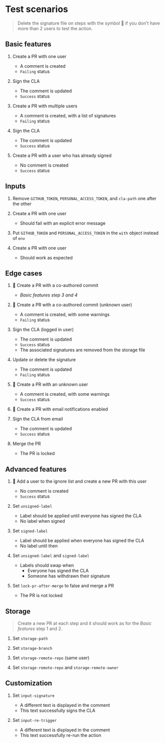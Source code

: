 # Test scenarios

> Delete the signature file on steps with the symbol 🔁 if you don't have more than 2 users to test the action.

## Basic features

1. Create a PR with one user
   - A comment is created
   - `Failing` status

2. Sign the CLA
   - The comment is updated
   - `Success` status

3. Create a PR with multiple users
   - A comment is created, with a list of signatures
   - `Failing` status

4. Sign the CLA
   - The comment is updated
   - `Success` status

5. Create a PR with a user who has already signed
   - No comment is created
   - `Success` status

## Inputs

1. Remove `GITHUB_TOKEN`, `PERSONAL_ACCESS_TOKEN`, and `cla-path` one after the other

2. Create a PR with one user
   - Should fail with an explicit error message

3. Put `GITHUB_TOKEN` and `PERSONAL_ACCESS_TOKEN` in the `with` object instead of `env`

4. Create a PR with one user
   - Should work as expected

## Edge cases

1. 🔁 Create a PR with a co-authored commit
   - *Basic features step 3 and 4*

2. 🔁 Create a PR with a co-authored commit (unknown user)
   - A comment is created, with some warnings
   - `Failing` status

3. Sign the CLA (logged in user)
   - The comment is updated
   - `Success` status
   - The associated signatures are removed from the storage file

4. Update or delete the signature
   - The comment is updated
   - `Failing` status

5. 🔁 Create a PR with an unknown user
   - A comment is created, with some warnings
   - `Success` status

6. 🔁 Create a PR with email notifications enabled
7. Sign the CLA from email
   - The comment is updated
   - `Success` status

8. Merge the PR
   - The PR is locked

## Advanced features

1. 🔁 Add a user to the ignore list and create a new PR with this user
   - No comment is created
   - `Success` status

2. Set `unsigned-label`
   - Label should be applied until everyone has signed the CLA
   - No label when signed
  
3. Set `signed-label`
   - Label should be applied when everyone has signed the CLA
   - No label until then

4. Set `unsigned-label` and `signed-label`
   - Labels should swap when
     - Everyone has signed the CLA
     - Someone has withdrawn their signature

5. Set `lock-pr-after-merge` to false and merge a PR
   - The PR is not locked

## Storage

> Create a new PR at each step and it should work as for the *Basic features* step 1 and 2.

1. Set `storage-path`

2. Set `storage-branch`
   
3. Set `storage-remote-repo` (same user)

4. Set `storage-remote-repo` and `storage-remote-owner`

## Customization

1. Set `input-signature`
   - A different text is displayed in the comment
   - This text successfully signs the CLA

2. Set `input-re-trigger`
   - A different text is displayed in the comment
   - This text successfully re-run the action
